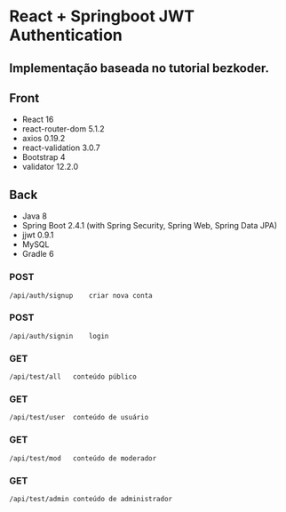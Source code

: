 # React + Springboot JWT Authentication

## Implementação baseada no tutorial bezkoder.

## Front 

* React 16
* react-router-dom 5.1.2
* axios 0.19.2
* react-validation 3.0.7
* Bootstrap 4
* validator 12.2.0

## Back 

* Java 8
* Spring Boot 2.4.1 (with Spring Security, Spring Web, Spring Data JPA)
* jjwt 0.9.1
* MySQL
* Gradle 6

### POST	
	/api/auth/signup	criar nova conta
### POST
	/api/auth/signin	login
### GET	
    /api/test/all	conteúdo público
### GET	
	/api/test/user	conteúdo de usuário
### GET	
	/api/test/mod	conteúdo de moderador
### GET	
	/api/test/admin	conteúdo de administrador